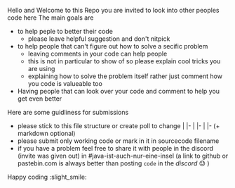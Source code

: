 Hello and Welcome to this Repo
you are invited to look into other peoples code here
The main goals are
- to help peple to better their code
    - please leave helpful suggestion and don't nitpick
- to help people that can't figure out how to solve a secific problem
    - leaving comments in your code can help people
    - this is not in particular to show of so please explain cool tricks you are using
    - explaining how to solve the problem itself rather just comment how you code is valueable too
- Having people that can look over your code and comment to help you get even better

Here are some guidliness for submissions
- please stick to this file structure or create poll to change
    <Language>
    |
    |- <Problem>
        |
        |- <Username>
            |
            |- <sourcecode> (+ markdown optional)
- please submit only working code or mark in it in sourcecode filename
- if you have a problem feel free to share it with people in the discord (invite was given out) in #java-ist-auch-nur-eine-insel (a link to github or pastebin.com is always better than posting `code` in the *discord* :sweat: )

Happy coding :slight_smile:
